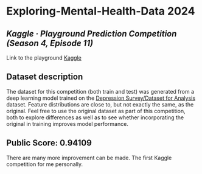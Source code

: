 # Exploring-Mental-Health-Data 2024
## *Kaggle · Playground Prediction Competition **(Season 4, Episode 11)*** 
Link to the playground [Kaggle](https://kaggle.com/competitions/playground-series-s4e11)

## Dataset description
The dataset for this competition (both train and test) was generated from a deep learning model trained on the [Depression Survey/Dataset for Analysis](https://www.kaggle.com/datasets/sumansharmadataworld/depression-surveydataset-for-analysis) dataset. Feature distributions are close to, but not exactly the same, as the original. Feel free to use the original dataset as part of this competition, both to explore differences as well as to see whether incorporating the original in training improves model performance.

## Public Score: 0.94109
There are many more improvement can be made. The first Kaggle competition for me personally.
